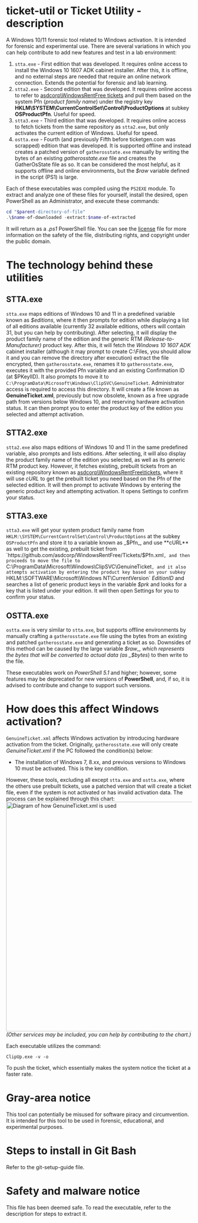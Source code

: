 # ticket-util or Ticket Utility - description
A Windows 10/11 forensic tool related to Windows activation. It is intended for forensic and experimental use. There are several variations in which you can help contribute to add new features and test in a lab environment:
1. `stta.exe` - First edition that was developed. It requires online access to install the Windows 10 1607 ADK cabinet installer. After this, it is offline, and no external steps are needed that require an online network connection. Extends the potential for forensic and lab learning.
2. `stta2.exe` - Second edition that was developed. It requires online access to refer to [asdcorp\WindowsRentFree tickets](https://github.com/asdcorp/WindowsRentFree/Tickets) and pull them based on the system Pfn (_product family name_) under the registry key **HKLM\SYSTEM\CurrentControlSet\Control\ProductOptions** at subkey **OSProductPfn**. Useful for speed.
3. `stta3.exe` - Third edition that was developed. It requires online access to fetch tickets from the same repository as `stta2.exe`, but only activates the current edition of Windows. Useful for speed.
4. `ostta.exe` - Fourth (and previously Fifth before ticketgen.com was scrapped) edition that was developed. It is supported offline and instead creates a patched version of `gatherosstate.exe` manually by writing the bytes of an existing _gatherosstate.exe_ file and creates the GatherOsState file as so. It can be considered the most helpful, as it supports offline and online environments, but the _$raw_ variable defined in the script (PS1) is large.

Each of these executables was compiled using the `PS2EXE` module. To extract and analyze one of these files for yourself, install the desired, open PowerShell as an Administrator, and execute these commands:
```PowerShell
cd "$parent-directory-of-file"
.\$name-of-downloaded -extract:$name-of-extracted
```
It will return as a _.ps1_ PowerShell file.
You can see the [license](../main/LICENSE.md) file for more information on the safety of the file, distributing rights, and copyright under the public domain.
# The technology behind these utilities
## STTA.exe
`stta.exe` maps editions of Windows 10 and 11 in a predefined variable known as _$editions_, where it then prompts for edition while displaying a list of all editions available (currently 32 available editions, others will contain 31, but you can help by contributing). After selecting, it will display the product family name of the edition and the generic RTM _(Release-to-Manufacturer)_ product key. After this, it will fetch the _Windows 10 1607 ADK_ cabinet installer (although it may prompt to create C:\Files, you should allow it and you can remove the directory after execution) extract the file encrypted, then `gatherosstate.exe`, renames it to `gatherosstate.exe`, executes it with the provided Pfn variable and an existing Confirmation ID (at $PKeyIID). It also prompts to move it to `C:\ProgramData\Microsoft\Windows\ClipSVC\GenuineTicket`. Administrator access is required to access this directory. It will create a file known as **GenuineTicket.xml**, previously but now obsolete, known as a free upgrade path from versions below Windows 10, and reserving hardware activation status. It can then prompt you to enter the product key of the edition you selected and attempt activation.
## STTA2.exe
`stta2.exe` also maps editions of Windows 10 and 11 in the same predefined variable, also prompts and lists editions. After selecting, it will also display the product family name of the edition you selected, as well as its generic RTM product key. However, it fetches existing, prebuilt tickets from an existing repository known as [asdcorp\WindowsRentFree\tickets](https://github.com/asdcorp/WindowsRentFree/Tickets), where it will use _cURL_ to get the prebuilt ticket you need based on the Pfn of the selected edition. It will then prompt to activate Windows by entering the generic product key and attempting activation. It opens Settings to confirm your status.
## STTA3.exe
`stta3.exe` will get your system product family name from `HKLM:\SYSTEM\CurrentControlSet\Control\ProductOptions` at the subkey `OSProductPfn` and store it to a variable known as _$Pfn_, and use **cURL** as well to get the existing, prebuilt ticket from `https://github.com/asdcorp/WindowsRentFree/Tickets/$Pfn.xml`, and then proceeds to move the file to `C:\ProgramData\Microsoft\Windows\ClipSVC\GenuineTicket`, and it also attempts activation by entering the product key based on your subkey `HKLM:\SOFTWARE\Microsoft\Windows NT\CurrentVersion` _EditionID_ and searches a list of generic product keys in the variable _$prk_ and looks for a key that is listed under your edition. It will then open Settings for you to confirm your status.
## OSTTA.exe
`ostta.exe` is very similar to `stta.exe`, but supports offline environments by manually crafting a `gatherosstate.exe` file using the bytes from an existing and patched `gatherosstate.exe` and generating a ticket as so. Downsides of this method can be caused by the large variable _$raw_, which represents the bytes that will be converted to actual data (as _$bytes_) to then write to the file.

These executables work on _PowerShell 5.1_ and higher; however, some features may be deprecated for new versions of **PowerShell**, and, if so, it is advised to contribute and change to support such versions.

# How does this affect Windows activation?
`GenuineTicket.xml` affects Windows activation by introducing hardware activation from the ticket. Originally, `gatherosstate.exe` will only create _GenuineTicket.xml_ if the PC followed the condition(s) below:
- The installation of Windows 7, 8.xx, and previous versions to Windows 10 must be activated. This is the key condition.

However, these tools, excluding all except `stta.exe` and `ostta.exe`, where the others use prebuilt tickets, use a patched version that will create a ticket file, even if the system is not activated or has invalid activation data. The process can be explained through this chart:
<img width="942" height="621" alt="Diagram of how GenuineTicket.xml is used" src="https://github.com/user-attachments/assets/957b8349-d5f0-4208-b2f1-5a9f65c52245" />
_(Other services may be included, you can help by contributing to the chart.)_

Each executable utilizes the command:
```Batch
ClipUp.exe -v -o
```
To push the ticket, which essentially makes the system notice the ticket at a faster rate.
# Gray-area notice
This tool can potentially be misused for software piracy and circumvention. It is intended for this tool to be used in forensic, educational, and experimental purposes.
# Steps to install in Git Bash
Refer to the git-setup-guide file.
# Safety and malware notice
This file has been deemed safe. To read the executable, refer to the description for steps to extract it.
